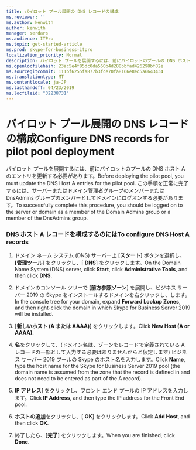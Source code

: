 ```yaml
---
title: パイロット プール展開の DNS レコードの構成
ms.reviewer: ''
ms.author: kenwith
author: kenwith
manager: serdars
ms.audience: ITPro
ms.topic: get-started-article
ms.prod: skype-for-business-itpro
localization_priority: Normal
description: パイロット プールを展開するには、前にパイロットのプールの DNS ホスト A のエントリを更新する必要があります。 この手順を正常に完了するには、サーバーまたはドメイン管理者グループのメンバーまたは DnsAdmins グループのメンバーとしてドメインにログオンする必要があります。
ms.openlocfilehash: 23ac5e4f85dc0da560b4d288bbfad426298bf82e
ms.sourcegitcommit: 111bf6255fa877b3fce70fa8166e8ec5a6643434
ms.translationtype: MT
ms.contentlocale: ja-JP
ms.lasthandoff: 04/23/2019
ms.locfileid: "32238731"
---
```

# <a name="configure-dns-records-for-pilot-pool-deployment"></a><span data-ttu-id="6d772-104">パイロット プール展開の DNS レコードの構成</span><span class="sxs-lookup"><span data-stu-id="6d772-104">Configure DNS records for pilot pool deployment</span></span>

<span data-ttu-id="6d772-105">パイロット プールを展開するには、前にパイロットのプールの DNS ホスト A のエントリを更新する必要があります。</span><span class="sxs-lookup"><span data-stu-id="6d772-105">Before deploying the pilot pool, you must update the DNS Host A entries for the pilot pool.</span></span> <span data-ttu-id="6d772-106">この手順を正常に完了するには、サーバーまたはドメイン管理者グループのメンバーまたは DnsAdmins グループのメンバーとしてドメインにログオンする必要があります。</span><span class="sxs-lookup"><span data-stu-id="6d772-106">To successfully complete this procedure, you should be logged on to the server or domain as a member of the Domain Admins group or a member of the DnsAdmins group.</span></span>
  
### <a name="to-configure-dns-host-a-records"></a><span data-ttu-id="6d772-107">DNS ホスト A レコードを構成するのには</span><span class="sxs-lookup"><span data-stu-id="6d772-107">To configure DNS Host A records</span></span>

1. <span data-ttu-id="6d772-108">ドメイン ネーム システム (DNS) サーバー上 [**スタート**] ボタンを選択し、 **[管理ツール**] をクリックし、[ **DNS**] をクリックします。</span><span class="sxs-lookup"><span data-stu-id="6d772-108">On the Domain Name System (DNS) server, click **Start**, click **Administrative Tools**, and then click **DNS**.</span></span>
    
2. <span data-ttu-id="6d772-109">ドメインのコンソール ツリーで **[前方参照ゾーン**] を展開し、ビジネス サーバー 2019 の Skype をインストールするドメインを右クリックし、します。</span><span class="sxs-lookup"><span data-stu-id="6d772-109">In the console tree for your domain, expand **Forward Lookup Zones**, and then right-click the domain in which Skype for Business Server 2019 will be installed.</span></span>
    
3. <span data-ttu-id="6d772-110">[**新しいホスト (A または AAAA)**] をクリックします。</span><span class="sxs-lookup"><span data-stu-id="6d772-110">Click **New Host (A or AAAA)**.</span></span>
    
4. <span data-ttu-id="6d772-111">**名**をクリックして、(ドメイン名は、ゾーンをレコードで定義されている A レコードの一部として入力する必要はありませんからと仮定します) ビジネス サーバー 2019 プールの Skype のホスト名を入力します。</span><span class="sxs-lookup"><span data-stu-id="6d772-111">Click **Name**, type the host name for the Skype for Business Server 2019 pool (the domain name is assumed from the zone that the record is defined in and does not need to be entered as part of the A record).</span></span>
    
5. <span data-ttu-id="6d772-112">**IP アドレス**] をクリックし、フロント エンド プールの IP アドレスを入力します。</span><span class="sxs-lookup"><span data-stu-id="6d772-112">Click **IP Address**, and then type the IP address for the Front End pool.</span></span>
    
6. <span data-ttu-id="6d772-113">**ホストの追加**をクリックし、[ **OK**] をクリックします。</span><span class="sxs-lookup"><span data-stu-id="6d772-113">Click **Add Host**, and then click **OK**.</span></span> 
    
7. <span data-ttu-id="6d772-114">終了したら、[**完了**] をクリックします。</span><span class="sxs-lookup"><span data-stu-id="6d772-114">When you are finished, click **Done**.</span></span>
    

